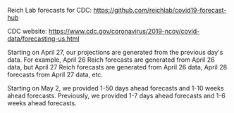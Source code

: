 Reich Lab forecasts for CDC: https://github.com/reichlab/covid19-forecast-hub

CDC website: https://www.cdc.gov/coronavirus/2019-ncov/covid-data/forecasting-us.html

Starting on April 27, our projections are generated from the previous day's data. For example, April 26 Reich forecasts are generated from April 26 data, but April 27 Reich forecasts are generated from April 26 data, April 28 forecasts from April 27 data, etc.

Starting on May 2, we provided 1-50 days ahead forecasts and 1-10 weeks ahead forecasts. Previously, we provided 1-7 days ahead forecasts and 1-6 weeks ahead forecasts.
